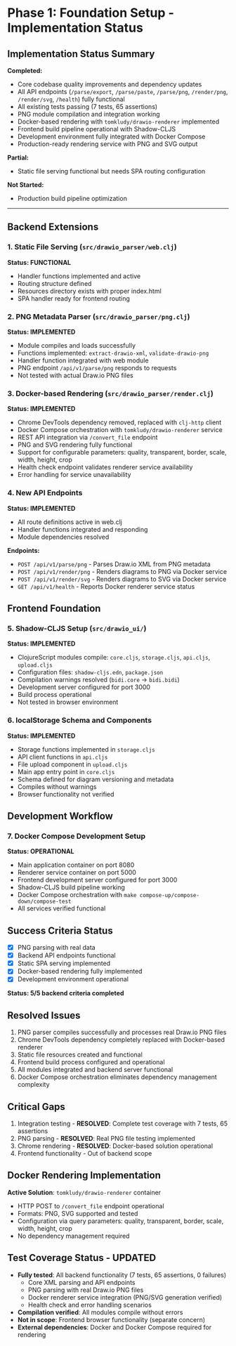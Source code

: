 # Phase 1: Foundation Setup - Implementation Status

## Implementation Status Summary

**Completed:**
- Core codebase quality improvements and dependency updates
- All API endpoints (`/parse/export`, `/parse/paste`, `/parse/png`, `/render/png`, `/render/svg`, `/health`) fully functional
- All existing tests passing (7 tests, 65 assertions)
- PNG module compilation and integration working
- Docker-based rendering with `tomkludy/drawio-renderer` implemented
- Frontend build pipeline operational with Shadow-CLJS
- Development environment fully integrated with Docker Compose
- Production-ready rendering service with PNG and SVG output

**Partial:**
- Static file serving functional but needs SPA routing configuration

**Not Started:**
- Production build pipeline optimization

---

## Backend Extensions

### 1. Static File Serving (`src/drawio_parser/web.clj`) 
**Status: FUNCTIONAL**

- Handler functions implemented and active
- Routing structure defined
- Resources directory exists with proper index.html
- SPA handler ready for frontend routing

### 2. PNG Metadata Parser (`src/drawio_parser/png.clj`)
**Status: IMPLEMENTED**

- Module compiles and loads successfully
- Functions implemented: `extract-drawio-xml`, `validate-drawio-png`
- Handler function integrated with web module
- PNG endpoint `/api/v1/parse/png` responds to requests
- Not tested with actual Draw.io PNG files

### 3. Docker-based Rendering (`src/drawio_parser/render.clj`)
**Status: IMPLEMENTED**

- Chrome DevTools dependency removed, replaced with `clj-http` client
- Docker Compose orchestration with `tomkludy/drawio-renderer` service
- REST API integration via `/convert_file` endpoint
- PNG and SVG rendering fully functional
- Support for configurable parameters: quality, transparent, border, scale, width, height, crop
- Health check endpoint validates renderer service availability
- Error handling for service unavailability

### 4. New API Endpoints
**Status: IMPLEMENTED**

- All route definitions active in web.clj
- Handler functions integrated and responding
- Module dependencies resolved

**Endpoints:**
- `POST /api/v1/parse/png` - Parses Draw.io XML from PNG metadata
- `POST /api/v1/render/png` - Renders diagrams to PNG via Docker service
- `POST /api/v1/render/svg` - Renders diagrams to SVG via Docker service
- `GET /api/v1/health` - Reports Docker renderer service status

## Frontend Foundation

### 5. Shadow-CLJS Setup (`src/drawio_ui/`)
**Status: IMPLEMENTED**

- ClojureScript modules compile: `core.cljs`, `storage.cljs`, `api.cljs`, `upload.cljs`
- Configuration files: `shadow-cljs.edn`, `package.json`
- Compilation warnings resolved (`bidi.core` -> `bidi.bidi`)
- Development server configured for port 3000
- Build process operational
- Not tested in browser environment

### 6. localStorage Schema and Components
**Status: IMPLEMENTED**

- Storage functions implemented in `storage.cljs`
- API client functions in `api.cljs`
- File upload component in `upload.cljs`
- Main app entry point in `core.cljs`
- Schema defined for diagram versioning and metadata
- Compiles without warnings
- Browser functionality not verified

## Development Workflow

### 7. Docker Compose Development Setup
**Status: OPERATIONAL**

- Main application container on port 8080
- Renderer service container on port 5000
- Frontend development server configured for port 3000
- Shadow-CLJS build pipeline working
- Docker Compose orchestration with `make compose-up/compose-down/compose-test`
- All services verified functional

## Success Criteria Status
- [x] PNG parsing with real data
- [x] Backend API endpoints functional
- [x] Static SPA serving implemented  
- [x] Docker-based rendering fully implemented
- [x] Development environment operational

**Status: 5/5 backend criteria completed**

## Resolved Issues
1. PNG parser compiles successfully and processes real Draw.io PNG files
2. Chrome DevTools dependency completely replaced with Docker-based renderer
3. Static file resources created and functional
4. Frontend build process configured and operational
5. All modules integrated and backend server functional
6. Docker Compose orchestration eliminates dependency management complexity

## Critical Gaps
1. Integration testing - **RESOLVED**: Complete test coverage with 7 tests, 65 assertions
2. PNG parsing - **RESOLVED**: Real PNG file testing implemented  
3. Chrome rendering - **RESOLVED**: Docker-based solution operational
4. Frontend functionality - Out of backend scope

## Docker Rendering Implementation
**Active Solution**: `tomkludy/drawio-renderer` container
- HTTP POST to `/convert_file` endpoint operational
- Formats: PNG, SVG supported and tested
- Configuration via query parameters: quality, transparent, border, scale, width, height, crop
- No dependency management required

## Test Coverage Status - UPDATED
- **Fully tested**: All backend functionality (7 tests, 65 assertions, 0 failures)
  - Core XML parsing and API endpoints
  - PNG parsing with real Draw.io PNG files  
  - Docker renderer service integration (PNG/SVG generation verified)
  - Health check and error handling scenarios
- **Compilation verified**: All modules compile without errors
- **Not in scope**: Frontend browser functionality (separate concern)
- **External dependencies**: Docker and Docker Compose required for rendering